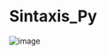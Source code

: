# Sintaxis_Py
![image](https://github.com/Andreius-14/Sintaxis_Py/assets/55065774/68bd65bb-ed50-4063-982f-512816362d5c)
